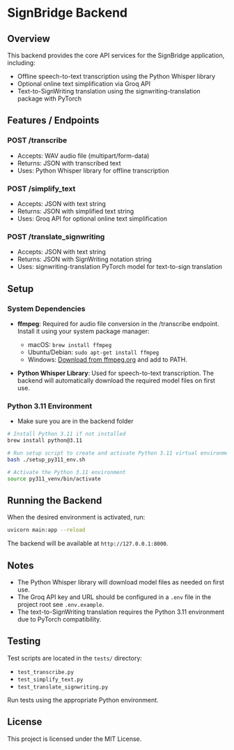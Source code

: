 # SignBridge Backend

## Overview

This backend provides the core API services for the SignBridge application, including:

- Offline speech-to-text transcription using the Python Whisper library
- Optional online text simplification via Groq API
- Text-to-SignWriting translation using the signwriting-translation package with PyTorch

## Features / Endpoints

### POST /transcribe

- Accepts: WAV audio file (multipart/form-data)
- Returns: JSON with transcribed text
- Uses: Python Whisper library for offline transcription

### POST /simplify_text

- Accepts: JSON with text string
- Returns: JSON with simplified text string
- Uses: Groq API for optional online text simplification

### POST /translate_signwriting

- Accepts: JSON with text string
- Returns: JSON with SignWriting notation string
- Uses: signwriting-translation PyTorch model for text-to-sign translation

## Setup

### System Dependencies

- **ffmpeg**: Required for audio file conversion in the /transcribe endpoint. Install it using your system package manager:
  - macOS: `brew install ffmpeg`
  - Ubuntu/Debian: `sudo apt-get install ffmpeg`
  - Windows: [Download from ffmpeg.org](https://ffmpeg.org/download.html) and add to PATH.

- **Python Whisper Library**: Used for speech-to-text transcription. The backend will automatically download the required model files on first use.

### Python 3.11 Environment

- Make sure you are in the backend folder

```bash
# Install Python 3.11 if not installed
brew install python@3.11

# Run setup script to create and activate Python 3.11 virtual environment and install dependencies
bash ./setup_py311_env.sh

# Activate the Python 3.11 environment
source py311_venv/bin/activate
```

## Running the Backend

When the desired environment is activated, run:

```bash
uvicorn main:app --reload
```

The backend will be available at `http://127.0.0.1:8000`.

## Notes

- The Python Whisper library will download model files as needed on first use.
- The Groq API key and URL should be configured in a `.env` file in the project root see `.env.example`.
- The text-to-SignWriting translation requires the Python 3.11 environment due to PyTorch compatibility.

## Testing

Test scripts are located in the `tests/` directory:

- `test_transcribe.py`
- `test_simplify_text.py`
- `test_translate_signwriting.py`

Run tests using the appropriate Python environment.

## License

This project is licensed under the MIT License.

